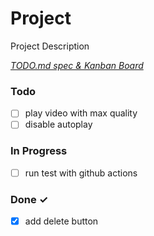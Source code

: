 # Project

Project Description

<em>[TODO.md spec & Kanban Board](https://bit.ly/3fCwKfM)</em>

### Todo

- [ ] play video with max quality  
- [ ] disable autoplay  

### In Progress

- [ ] run test with github actions  

### Done ✓

- [x] add delete button  

